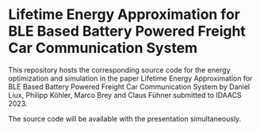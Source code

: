 # Lifetime Energy Approximation for BLE Based Battery Powered Freight Car Communication System
This repository hosts the corresponding source code for the energy optimization and simulation in the paper Lifetime Energy Approximation for BLE Based Battery Powered Freight Car Communication System by Daniel Liux, Philipp Köhler, Marco Brey and Claus Fühner submitted to IDAACS 2023.

The source code will be available with the presentation simultaneously.
